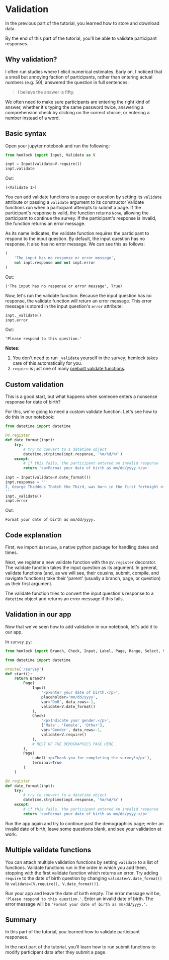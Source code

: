 # Validation

In the previous part of the tutorial, you learned how to store and download data.

By the end of this part of the tutorial, you'll be able to validate participant responses.

## Why validation?

I often run studies where I elicit numerical estimates. Early on, I noticed that a small but annoying faction of participants, rather than entering actual numbers (e.g. 50), answered the question in full sentences:

> I believe the answer is fifty.

We often need to make sure participants are entering the right kind of answer, whether it's typing the same password twice, answering a comprehension check by clicking on the correct choice, or entering a number instead of a word.

## Basic syntax

Open your jupyter notebook and run the following:

```python
from hemlock import Input, Validate as V

inpt = Input(validate=V.require())
inpt.validate
```

Out:

```
[<Validate 1>]
```

You can add validate functions to a page or question by setting its `validate` attribute or passing a `validate` argument to its constructor Validate functions run when a participant attempts to submit a page. If the participant's response is valid, the function returns `None`, allowing the participant to continue the survey. If the participant's response is invalid, the function returns an error message.

As its name indicates, the validate function requires the participant to respond to the input question. By default, the input question has no response. It also has no error message. We can see this as follows:

```python
(
    'The input has no response or error message', 
    not inpt.response and not inpt.error
)
```

Out:

```
('The input has no response or error message', True)
```

Now, let's run the validate function. Because the input question has no response, the validate function will return an error message. This error message is stored in the input question's `error` attribute:

```python
inpt._validate()
inpt.error
```

Out:

```
'Please respond to this question.'
```

**Notes:**

1. You don't need to run `_validate` yourself in the survey; hemlock takes care of this automatically for you.
2. `require` is just one of many [prebuilt validate functions](../validate_functions.md).

## Custom validation

This is a good start, but what happens when someone enters a nonsense response for date of birth?

For this, we're going to need a custom validate function. Let's see how to do this in our notebook:

```python
from datetime import datetime

@V.register
def date_format(inpt):
    try:
        # try to convert to a datetime object
        datetime.strptime(inpt.response, '%m/%d/%Y')
    except:
        # if this fails, the participant entered an invalid response
        return '<p>Format your date of birth as mm/dd/yyyy.</p>'
    
inpt = Input(validate=V.date_format())
inpt.response = '''
I, George Thaddeus Thatch the Third, was born in the first fortnight of August 1792.
'''
inpt._validate()
inpt.error
```

Out:

```
Format your date of birth as mm/dd/yyyy.
```

## Code explanation

First, we import `datetime`, a native python package for handling dates and times.

Next, we register a new validate function with the `@V.register` decorator. The validate function takes the input question as its argument. In general, validate functions (and, as we will see, their cousins, submit, compile, and navigate functions) take their 'parent' (usually a branch, page, or question) as their first argument.

The validate function tries to convert the input question's response to a `datetime` object and returns an error message if this fails.

## Validation in our app

Now that we've seen how to add validation in our notebook, let's add it to our app.

In `survey.py`:

```python
from hemlock import Branch, Check, Input, Label, Page, Range, Select, Validate as V, route

from datetime import datetime

@route('/survey')
def start():
    return Branch(
        Page(
            Input(
                '<p>Enter your date of birth.</p>',
                placeholder='mm/dd/yyyy',
                var='DoB', data_rows=-1, 
                validate=V.date_format()
            ),
            Check(
                '<p>Indicate your gender.</p>',
                ['Male', 'Female', 'Other'],
                var='Gender', data_rows=-1,
                validate=V.require()
            ),
            # REST OF THE DEMOGRAPHICS PAGE HERE
        ),
        Page(
            Label('<p>Thank you for completing the survey!</p>'), 
            terminal=True
        )
    )

@V.register
def date_format(inpt):
    try:
        # try to convert to a datetime object
        datetime.strptime(inpt.response, '%m/%d/%Y')
    except:
        # if this fails, the participant entered an invalid response
        return '<p>Format your date of birth as mm/dd/yyyy.</p>'
```

Run the app again and try to continue past the demographics page; enter an invalid date of birth, leave some questions blank, and see your validation at work.

## Multiple validate functions

You can attach multiple validation functions by setting `validate` to a list of functions. Validate functions run in the order in which you add them, stopping with the first validate function which returns an error. Try adding `require` to the date of birth question by changing `validate=V.date_format()` to `validate=[V.require(), V.date_format()]`.

Run your app and leave the date of birth empty. The error message will be, `'Please respond to this question.'`. Enter an invalid date of birth. The error message will be `'Format your date of birth as mm/dd/yyyy.'`.

## Summary

In this part of the tutorial, you learned how to validate participant responses.

In the next part of the tutorial, you'll learn how to run submit functions to modify participant data after they submit a page.